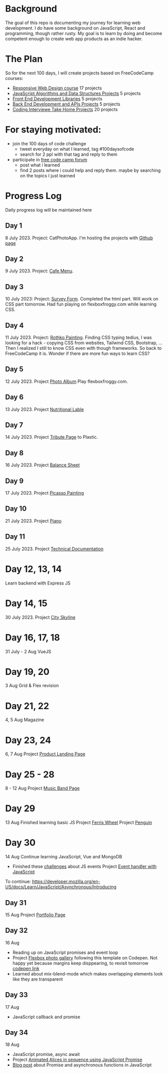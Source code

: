 # Background
The goal of this repo is documenting my journey for learning web development. I do have some background on JavaScript, React and programming, though rather rusty. My goal is to learn by doing and become competent enough to create web app products as an indie hacker.

# The Plan
So for the next 100 days, I will create projects based on FreeCodeCamp courses:
- [Responsive Web Design course](https://www.freecodecamp.org/learn/2022/responsive-web-design/) 17 projects
- [JavaScript Algorithms and Data Structures Projects](https://www.freecodecamp.org/learn/javascript-algorithms-and-data-structures/#functional-programming) 5 projects
- [Front End Development Libraries](https://www.freecodecamp.org/learn/front-end-development-libraries/) 5 projects
- [Back End Development and APIs Projects](https://www.freecodecamp.org/learn/back-end-development-and-apis/) 5 projects
- [Coding Interviewe Take Home Projects](https://www.freecodecamp.org/learn/coding-interview-prep/take-home-projects/) 20 projects

# For staying motivated:
- join the 100 days of code challenge
    - tweet everyday on what I learned, tag #100daysofcode
    - search for 2 ppl with that tag and reply to them
- participate in [free code camp forum](https://forum.freecodecamp.org/categories)
    - post what i learned
    - find 2 posts where i could help and reply them. maybe by searching on the topics I just learned

# Progress Log
Daily progress log will be maintained here

## Day 1 
8 July 2023. Project: CatPhotoApp. 
I'm hosting the projects with [Github page](https://hangjoni.github.io/webdev/)
## Day 2
9 July 2023. Project: [Cafe Menu](https://hangjoni.github.io/webdev/cafe-menu/index.html). 
## Day 3
10 July 2023: Project: [Survey Form](https://hangjoni.github.io/webdev/survey-form/index.html). Completed the html part. Will work on CSS part tomorrow. Had fun playing on flexboxfroggy.com while learning CSS.

## Day 4
11 July 2023. Project: [Rothko Painting](https://hangjoni.github.io/webdev/rothko-painting/index.html).
Finding CSS typing tedius, I was looking for a hack - copying CSS from websites, Tailwind CSS, Bootstrap, ... Then I realized I still to know CSS even with though frameworks. So back to FreeCodeCamp it is. Wonder if there are more fun ways to learn CSS?

## Day 5
12 July 2023. Project [Photo Album](https://hangjoni.github.io/webdev/photo-album/index.html)
Play flexboxfroggy.com.

## Day 6
13 July 2023. Project [Nutritional Lable](https://hangjoni.github.io/webdev/nutritional-label/index.html)

## Day 7
14 July 2023. Project [Tribute Page](https://hangjoni.github.io/webdev/tribute-page/index.html) to Plastic.

## Day 8
16 July 2023. Project [Balance Sheet](https://hangjoni.github.io/webdev/balance-sheet/index.html)

## Day 9
17 July 2023. Project [Picasso Painting](https://hangjoni.github.io/webdev/picasso-painting/index.html)

## Day 10
21 July 2023. Project [Piano](https://hangjoni.github.io/webdev/piano/index.html)

## Day 11
25 July 2023. Project [Technical Documentation](https://hangjoni.github.io/webdev/technical-documentation/index.html)

# Day 12, 13, 14
Learn backend with Express JS

# Day 14, 15
30 July 2023. Project [City Skyline](https://hangjoni.github.io/webdev/city-skyline/index.html)

# Day 16, 17, 18
31 July - 2 Aug
VueJS

# Day 19, 20
3 Aug
Grid & Flex revision

# Day 21, 22
4, 5 Aug
Magazine

# Day 23, 24
6, 7 Aug
Project [Product Landing Page](https://hangjoni.github.io/webdev/product-landing-page/index.html)

# Day 25 - 28
8 - 12 Aug 
Project [Music Band Page](https://hangjoni.github.io/webdev/music-band-page/index.html)

# Day 29
13 Aug
Finished learning basic JS
Project [Ferris Wheel](https://hangjoni.github.io/webdev/ferris-wheel/index.html)
Project [Penguin](https://hangjoni.github.io/webdev/penguin/index.html)

# Day 30
14 Aug 
Continue learning JavaScript, Vue and MongoDB
- Finished these [challenges](https://developer.mozilla.org/en-US/docs/Learn/JavaScript/Building_blocks/Test_your_skills:_Events) about JS events
Project [Event handler with JavaScript](https://codepen.io/hangjoni/pen/bGQXoGK)

To continue: https://developer.mozilla.org/en-US/docs/Learn/JavaScript/Asynchronous/Introducing

## Day 31
15 Aug
Project [Portfolio Page](https://hangjoni.github.io/webdev/improved.html)

## Day 32
16 Aug
- Reading up on JavaScript promises and event loop
- Project [Flexbox photo gallery](https://hangjoni.github.io/webdev/flexbox-photo-gallery/index.html)
following this template on Codepen. Not happy yet because margins keep disppearing, to revisit tomorrow [codepen link](https://codepen.io/josetxu/pen/bGQyKwy)
- Learned about mix-blend-mode which makes overlapping elements look like they are transparent

## Day 33
17 Aug
- JavaScript callback and promise

## Day 34
18 Aug
- JavaScript promise, async await
- Project [Animated Alices in sequence using JavaScript Promise](https://hangjoni.github.io/webdev/js-sequencing-animations/index.html)
- [Blog post](https://hangjoni.github.io/webdev/js-sequencing-animations/README.md) about Promise and asynchronous functions in JavaScript 

